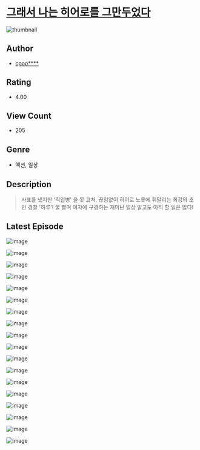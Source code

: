 # [그래서 나는 히어로를 그만두었다](https://comic.naver.com/challenge/list?titleId=811429)
![thumbnail](https://image-comic.pstatic.net/user_contents_data/challenge_comic/2023/05/25/360817/upload_3544958735941514340_480x623.jpeg)

## Author
- [cpoo****](https://comic.naver.com/artistTitle?id=360817)

## Rating
- 4.00

## View Count
- 205

## Genre
- 액션, 일상

## Description
> 사표를 냈지만 '직업병' 을 못 고쳐, 끊임없이 히어로 노릇에 휘말리는 최강의 초인 경찰 '하루'! 꿀 빨며 여자애 구경하는 재미난 일상 말고도 아직 할 일은 많다!


## Latest Episode
![image](https://image-comic.pstatic.net/user_contents_data/challenge_comic/2023/05/25/360817/upload_7293124644471988835.jpeg)

![image](https://image-comic.pstatic.net/user_contents_data/challenge_comic/2023/05/25/360817/upload_3486459452471719777.jpeg)

![image](https://image-comic.pstatic.net/user_contents_data/challenge_comic/2023/05/25/360817/upload_3762531428235554866.jpeg)

![image](https://image-comic.pstatic.net/user_contents_data/challenge_comic/2023/05/25/360817/upload_3618191729336857141.jpeg)

![image](https://image-comic.pstatic.net/user_contents_data/challenge_comic/2023/05/25/360817/upload_7220787740872816692.jpeg)

![image](https://image-comic.pstatic.net/user_contents_data/challenge_comic/2023/05/25/360817/upload_3978989852199039076.jpeg)

![image](https://image-comic.pstatic.net/user_contents_data/challenge_comic/2023/05/25/360817/upload_4064044992232173668.jpeg)

![image](https://image-comic.pstatic.net/user_contents_data/challenge_comic/2023/05/25/360817/upload_4135259260130244918.jpeg)

![image](https://image-comic.pstatic.net/user_contents_data/challenge_comic/2023/05/25/360817/upload_3904679370898367544.jpeg)

![image](https://image-comic.pstatic.net/user_contents_data/challenge_comic/2023/05/25/360817/upload_4123382138730145337.jpeg)

![image](https://image-comic.pstatic.net/user_contents_data/challenge_comic/2023/05/25/360817/upload_3905294209173906998.jpeg)

![image](https://image-comic.pstatic.net/user_contents_data/challenge_comic/2023/05/25/360817/upload_3847261795793265205.jpeg)

![image](https://image-comic.pstatic.net/user_contents_data/challenge_comic/2023/05/25/360817/upload_7221856482502064485.jpeg)

![image](https://image-comic.pstatic.net/user_contents_data/challenge_comic/2023/05/25/360817/upload_7018123776855859766.jpeg)

![image](https://image-comic.pstatic.net/user_contents_data/challenge_comic/2023/05/25/360817/upload_7162469639068332646.jpeg)

![image](https://image-comic.pstatic.net/user_contents_data/challenge_comic/2023/05/25/360817/upload_7364848180953101925.jpeg)

![image](https://image-comic.pstatic.net/user_contents_data/challenge_comic/2023/05/25/360817/upload_3691044278804625462.jpeg)

![image](https://image-comic.pstatic.net/user_contents_data/challenge_comic/2023/05/25/360817/upload_3486177761888318009.jpeg)
